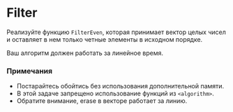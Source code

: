 # Filter

Реализуйте функцию `FilterEven`, которая принимает вектор целых чисел и оставляет в нем только четные элементы в исходном порядке.

Ваш алгоритм должен работать за линейное время.

### Примечания

* Постарайтесь обойтись без использования дополнительной памяти.
* В этой задаче запрещено использование функций из `<algorithm>`.
* Обратите внимание, erase в векторе работает за линию.

